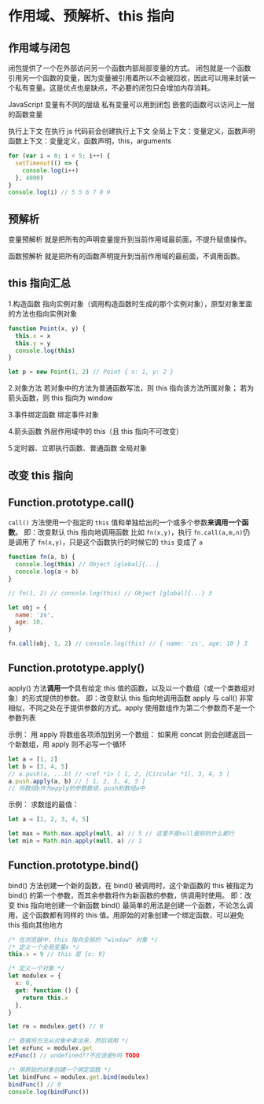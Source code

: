 # 作用域、预解析、this 指向

## 作用域与闭包

闭包提供了一个在外部访问另一个函数内部局部变量的方式。
闭包就是一个函数引用另一个函数的变量，因为变量被引用着所以不会被回收，因此可以用来封装一个私有变量。这是优点也是缺点，不必要的闭包只会增加内存消耗。

JavaScript 变量有不同的层级
私有变量可以用到闭包
嵌套的函数可以访问上一层的函数变量

执行上下文
在执行 js 代码前会创建执行上下文
全局上下文：变量定义，函数声明
函数上下文：变量定义，函数声明，this，arguments

```js
for (var i = 0; i < 5; i++) {
  setTimeout(() => {
    console.log(i++)
  }, 4000)
}
console.log(i) // 5 5 6 7 8 9
```

## 预解析

变量预解析
就是把所有的声明变量提升到当前作用域最前面，不提升赋值操作。

函数预解析
就是把所有的函数声明提升到当前作用域的最前面，不调用函数。

## this 指向汇总

1.构造函数
指向实例对象（调用构造函数时生成的那个实例对象），原型对象里面的方法也指向实例对象

```js
function Point(x, y) {
  this.x = x
  this.y = y
  console.log(this)
}

let p = new Point(1, 2) // Point { x: 1, y: 2 }
```

2.对象方法
若对象中的方法为普通函数写法，则 this 指向该方法所属对象；
若为箭头函数，则 this 指向为 window

3.事件绑定函数
绑定事件对象

4.箭头函数
外层作用域中的 this（且 this 指向不可改变）

5.定时器、立即执行函数、普通函数
全局对象

## 改变 this 指向

## Function.prototype.call()

`call()` 方法使用一个指定的 `this` 值和单独给出的一个或多个参数**来调用一个函数**。
即：改变默认 this 指向地调用函数
比如 `fn(x,y)`，执行 `fn.call(a,m,n)`仍是调用了 `fn(x,y)`，只是这个函数执行的时候它的 `this` 变成了 `a`

```js
function fn(a, b) {
  console.log(this) // Object [global]{...}
  console.log(a + b)
}

// fn(1, 2) // console.log(this) // Object [global]{...} 3

let obj = {
  name: 'zs',
  age: 10,
}

fn.call(obj, 1, 2) // console.log(this) // { name: 'zs', age: 10 } 3
```

## Function.prototype.apply()

apply() 方法**调用一个**具有给定 this 值的函数，以及以一个数组（或一个类数组对象）的形式提供的参数。
即：改变默认 this 指向地调用函数
apply 与 call() 非常相似，不同之处在于提供参数的方式。apply 使用数组作为第二个参数而不是一个参数列表

示例：
用 apply 将数组各项添加到另一个数组：
如果用 concat 则会创建返回一个新数组，用 apply 则不必写一个循环

```js
let a = [1, 2]
let b = [3, 4, 5]
// a.push(a, ...b) // <ref *1> [ 1, 2, [Circular *1], 3, 4, 5 ]
a.push.apply(a, b) // [ 1, 2, 3, 4, 5 ]
// 将数组b作为apply的参数数组，push到数组a中
```

示例：
求数组的最值：

```js
let a = [1, 2, 3, 4, 5]

let max = Math.max.apply(null, a) // 5 // 这里不是null是别的什么都行
let min = Math.min.apply(null, a) // 1
```

## Function.prototype.bind()

bind() 方法创建一个新的函数，在 bind() 被调用时，这个新函数的 this 被指定为 bind() 的第一个参数，而其余参数将作为新函数的参数，供调用时使用。
即：改变 this 指向地创建一个新函数
bind() 最简单的用法是创建一个函数，不论怎么调用，这个函数都有同样的 this 值。用原始的对象创建一个绑定函数，可以避免 this 指向其他地方

```js
/* 在浏览器中，this 指向全局的 "window" 对象 */
/* 定义一个全局变量x */
this.x = 9 // this 是 {x: 9}

/* 定义一个对象 */
let modulex = {
  x: 0,
  get: function () {
    return this.x
  },
}

let re = modulex.get() // 0

/* 直接将方法从对象中拿出来，然后调用 */
let ezFunc = modulex.get
ezFunc() // undefined??不应该是9吗 TODO

/* 用原始的对象创建一个绑定函数 */
let bindFunc = modulex.get.bind(modulex)
bindFunc() // 0
console.log(bindFunc())
```
